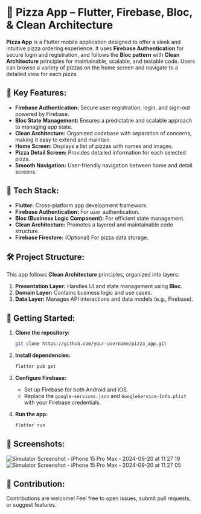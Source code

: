 # 🍕 Pizza App – Flutter, Firebase, Bloc, & Clean Architecture

**Pizza App** is a Flutter mobile application designed to offer a sleek and intuitive pizza ordering experience. It uses **Firebase Authentication** for secure login and registration, and follows the **Bloc pattern** with **Clean Architecture** principles for maintainable, scalable, and testable code. Users can browse a variety of pizzas on the home screen and navigate to a detailed view for each pizza.

## 🌟 Key Features:
- **Firebase Authentication:** Secure user registration, login, and sign-out powered by Firebase.
- **Bloc State Management:** Ensures a predictable and scalable approach to managing app state.
- **Clean Architecture:** Organized codebase with separation of concerns, making it easy to extend and maintain.
- **Home Screen:** Displays a list of pizzas with names and images.
- **Pizza Detail Screen:** Provides detailed information for each selected pizza.
- **Smooth Navigation:** User-friendly navigation between home and detail screens.

## 🔧 Tech Stack:
- **Flutter:** Cross-platform app development framework.
- **Firebase Authentication:** For user authentication.
- **Bloc (Business Logic Component):** For efficient state management.
- **Clean Architecture:** Promotes a layered and maintainable code structure.
- **Firebase Firestore:** (Optional) For pizza data storage.

## 🛠 Project Structure:
This app follows **Clean Architecture** principles, organized into layers:
1. **Presentation Layer:** Handles UI and state management using **Bloc**.
2. **Domain Layer:** Contains business logic and use cases.
3. **Data Layer:** Manages API interactions and data models (e.g., Firebase).

## 🚀 Getting Started:
1. **Clone the repository:**
   ```bash
   git clone https://github.com/your-username/pizza_app.git
   ```
2. **Install dependencies:**
   ```bash
   flutter pub get
   ```
3. **Configure Firebase:**
   - Set up Firebase for both Android and iOS.
   - Replace the `google-services.json` and `GoogleService-Info.plist` with your Firebase credentials.

4. **Run the app:**
   ```bash
   flutter run
   ```

## 📱 Screenshots:

![Simulator Screenshot - iPhone 15 Pro Max - 2024-09-20 at 11 27 19](https://github.com/user-attachments/assets/9ef5dad4-0710-4518-b145-7c203b334cc9)
![Simulator Screenshot - iPhone 15 Pro Max - 2024-09-20 at 11 27 05](https://github.com/user-attachments/assets/9127c073-2490-4d2e-9e18-8945cafb8c94)

## 🤝 Contribution:
Contributions are welcome! Feel free to open issues, submit pull requests, or suggest features.
